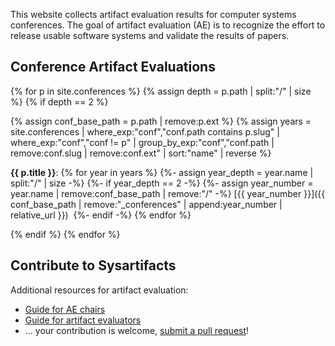 ---
---

This website collects artifact evaluation results for computer systems
conferences. The goal of artifact evaluation (AE) is to recognize the effort to
release usable software systems and validate the results of papers.

## Conference Artifact Evaluations

{% for p in site.conferences %}
  {% assign depth = p.path | split:"/" | size %}
  {% if depth == 2 %}

  {% assign conf_base_path = p.path | remove:p.ext %}
  {% assign years = site.conferences | where_exp:"conf","conf.path contains p.slug" | where_exp:"conf","conf != p" | group_by_exp:"conf","conf.path | remove:conf.slug | remove:conf.ext" | sort:"name" | reverse %}

**{{ p.title }}**:
{% for year in years %}
  {%- assign year_depth = year.name | split:"/" | size -%}
  {%- if year_depth == 2 -%}
  {%- assign year_number = year.name | remove:conf_base_path | remove:"/" -%}
    [{{ year_number }}]({{ conf_base_path | remove:"_conferences" | append:year_number | relative_url }})&nbsp;
  {%- endif -%}
{% endfor %}

  {% endif %}
{% endfor %}

## Contribute to Sysartifacts

Additional resources for artifact evaluation:
- [Guide for AE chairs](chair-guide.md)
- [Guide for artifact evaluators](evaluator-guide.md)
- ... your contribution is welcome, [submit a pull request](https://github.com/sysartifacts/sysartifacts.github.io)!

<!-- cannot change the footer template because it's computed only once for all pages -->
<style>#footer { display: none }</style>
